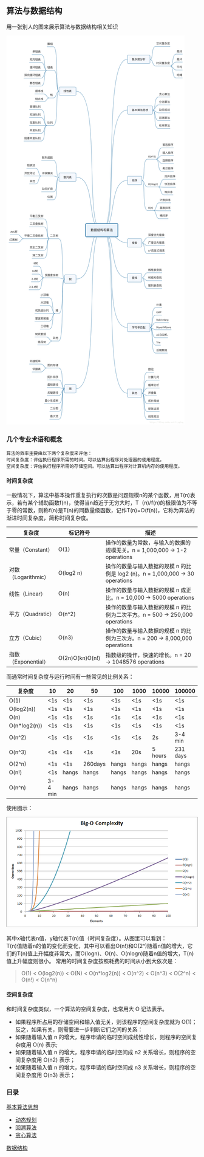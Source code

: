 ## 算法与数据结构
用一张别人的图来展示算法与数据结构相关知识

![img.png](img/数据结构和算法思维导图.png)

### 几个专业术语和概念
    算法的效率主要由以下两个复杂度来评估：
    时间复杂度：评估执行程序所需的时间。可以估算出程序对处理器的使用程度。
    空间复杂度：评估执行程序所需的存储空间。可以估算出程序对计算机内存的使用程度。

#### 时间复杂度
一般情况下，算法中基本操作重复执行的次数是问题规模n的某个函数，用T(n)表示，若有某个辅助函数f(n)，使得当n趋近于无穷大时，T（n)/f(n)的极限值为不等于零的常数，则称f(n)是T(n)的同数量级函数，记作T(n)=O(f(n))，它称为算法的渐进时间复杂度，简称时间复杂度。

|复杂度                |标记符号           |描述|
|---                  |---               |---
|常量（Constant）       |O(1)            |操作的数量为常数，与输入的数据的规模无关。n = 1,000,000 -> 1-2 operations
|对数（Logarithmic）    |O(log2 n)       |操作的数量与输入数据的规模 n 的比例是 log2 (n)。n = 1,000,000 -> 30 operations
|线性（Linear）	       |O(n)            |操作的数量与输入数据的规模 n 成正比。n = 10,000 -> 5000 operations
|平方（Quadratic）	   |O(n^2)           |操作的数量与输入数据的规模 n 的比例为二次平方。n = 500 -> 250,000 operations
|立方（Cubic）	       |O(n3)           |操作的数量与输入数据的规模 n 的比例为三次方。n = 200 -> 8,000,000 operations
|指数（Exponential）    |O(2n)O(kn)O(n!) |指数级的操作，快速的增长。n = 20 -> 1048576 operations

而通常时间复杂度与运行时间有一些常见的比例关系：

|复杂度	    |10	    |20	    |50	    |100	|1000	|10000	|100000
|---        |---    |---    |---    |---    |---    |---    |---
|O(1)       |<1s    |<1s    |<1s    |<1s    |<1s    |<1s    |<1s
|O(log2(n)) |<1s    |<1s    |<1s    |<1s    |<1s    |<1s    |<1s
|O(n)       |<1s    |<1s    |<1s    |<1s    |<1s    |<1s    |<1s
|O(n*log2(n))|<1s   |<1s    |<1s    |<1s    |<1s    |<1s    |<1s
|O(n^2)     |<1s    |<1s    |<1s    |<1s    |<1s    |2s     |3-4 min
|O(n^3)     |<1s    |<1s    |<1s    |<1s    |20s    |5 hours|231 days
|O(2^n)     |<1s    |<1s    |260days| hangs | hangs | hangs | hangs
|O(n!)      |<1s    |hangs  |hangs  | hangs | hangs | hangs | hangs
|O(n^n)     |3-4 min|hangs  |hangs  | hangs | hangs | hangs | hangs

使用图示：

![img.png](img/时间复杂度.png)

其中x轴代表n值，y轴代表T(n)值（时间复杂度）。从图里可以看到：  
T(n)值随着n的值的变化而变化，其中可以看出O(n!)和O(2ⁿ)随着n值的增大，它们的T(n)值上升幅度非常大，而O(logn)、O(n)、O(nlogn)随着n值的增大，T(n)值上升幅度则很小。
常用的时间复杂度按照耗费的时间从小到大依次是：
> O(1) < O(log2(n)) < O(N) < O(n*log2(n)) < O(n^2) < O(n^3) < O(2^n) < O(n!) < O(n^n)
#### 空间复杂度
和时间复杂度类似，一个算法的空间复杂度，也常用大 O 记法表示。

- 如果程序所占用的存储空间和输入值无关，则该程序的空间复杂度就为 O(1)；反之，如果有关，则需要进一步判断它们之间的关系：
- 如果随着输入值 n 的增大，程序申请的临时空间成线性增长，则程序的空间复杂度用 O(n) 表示;
- 如果随着输入值 n 的增大，程序申请的临时空间成 n2 关系增长，则程序的空间复杂度用 O(n2) 表示；
- 如果随着输入值 n 的增大，程序申请的临时空间成 n3 关系增长，则程序的空间复杂度用 O(n3) 表示；
### 目录
[基本算法思想](基本算法思想)
-  [动态规划](./基本算法思想/动态规划.md)
-  [回溯算法](./基本算法思想/回溯.md)
-  [贪心算法](./基本算法思想/贪心算法.md)

[数据结构](数据结构)
